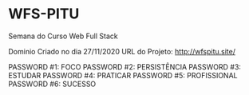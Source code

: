 # WFS-PITU
Semana do Curso Web Full Stack

Dominio Criado no dia 27/11/2020
URL do Projeto: http://wfspitu.site/

PASSWORD #1: FOCO
PASSWORD #2: PERSISTÊNCIA
PASSWORD #3: ESTUDAR
PASSWORD #4: PRATICAR
PASSWORD #5: PROFISSIONAL
PASSWORD #6: SUCESSO